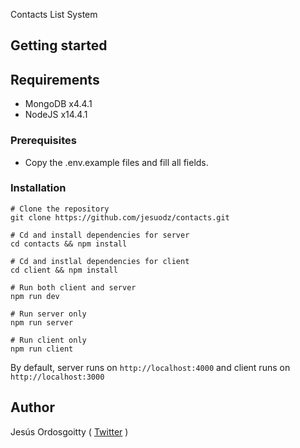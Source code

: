 Contacts List System

## Getting started

## Requirements
* MongoDB x4.4.1
* NodeJS x14.4.1

### Prerequisites

* Copy the .env.example files and fill all fields.

### Installation

```
# Clone the repository
git clone https://github.com/jesuodz/contacts.git

# Cd and install dependencies for server
cd contacts && npm install

# Cd and instlal dependencies for client
cd client && npm install

# Run both client and server
npm run dev

# Run server only
npm run server

# Run client only
npm run client
```

By default, server runs on `http://localhost:4000` and client runs on `http://localhost:3000`

## Author
Jesús Ordosgoitty ( [Twitter](https://twitter.com/jodaz_)  )

